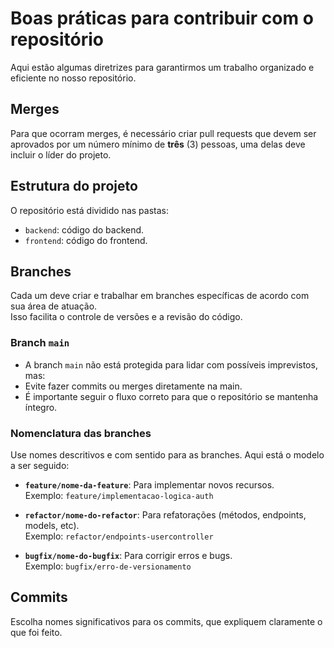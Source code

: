 # Boas práticas para contribuir com o repositório

Aqui estão algumas diretrizes para garantirmos um trabalho organizado e eficiente no nosso repositório.

## Merges

Para que ocorram merges, é necessário criar pull requests que devem ser aprovados por um número mínimo de **três** (3) pessoas, uma delas deve incluir o líder do projeto.

## Estrutura do projeto

O repositório está dividido nas pastas:  
- `backend`: código do backend.  
- `frontend`: código do frontend.

## Branches
Cada um deve criar e trabalhar em branches específicas de acordo com sua área de atuação.  
Isso facilita o controle de versões e a revisão do código.

### Branch `main`

- A branch `main` não está protegida para lidar com possíveis imprevistos, mas:  
- Evite fazer commits ou merges diretamente na main. 
- É importante seguir o fluxo correto para que o repositório se mantenha íntegro.

### Nomenclatura das branches

Use nomes descritivos e com sentido para as branches. Aqui está o modelo a ser seguido:

- **`feature/nome-da-feature`**: Para implementar novos recursos.  
  Exemplo: `feature/implementacao-logica-auth`

- **`refactor/nome-do-refactor`**: Para refatorações (métodos, endpoints, models, etc).  
  Exemplo: `refactor/endpoints-usercontroller`

- **`bugfix/nome-do-bugfix`**: Para corrigir erros e bugs.  
  Exemplo: `bugfix/erro-de-versionamento`

## Commits

Escolha nomes significativos para os commits, que expliquem claramente o que foi feito.
